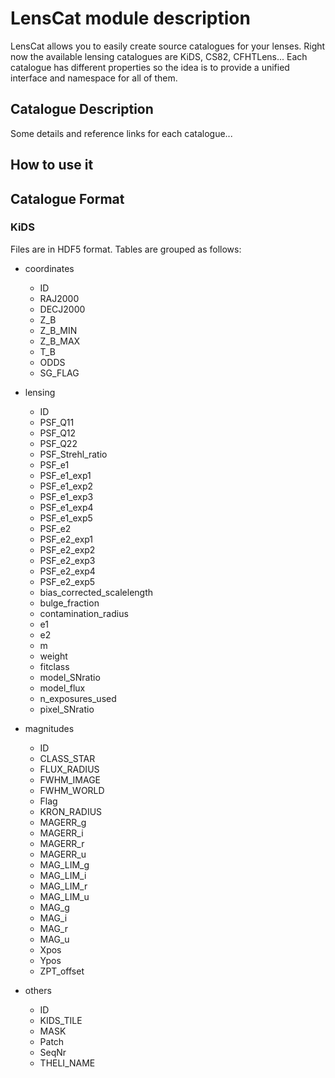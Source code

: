 # LensCat module description

LensCat allows you to easily create source catalogues for your lenses.
Right now the available lensing catalogues are KiDS, CS82, CFHTLens...
Each catalogue has different properties so the idea is to provide a 
unified interface and namespace for all of them. 


## Catalogue Description

Some details and reference links for each catalogue...


## How to use it




## Catalogue Format

### KiDS

Files are in HDF5 format. Tables are grouped as follows:

 - coordinates
    - ID
    - RAJ2000
    - DECJ2000
    - Z_B
    - Z_B_MIN
    - Z_B_MAX
    - T_B
    - ODDS
    - SG_FLAG

 - lensing
    - ID
    - PSF_Q11
    - PSF_Q12
    - PSF_Q22
    - PSF_Strehl_ratio
    - PSF_e1
    - PSF_e1_exp1
    - PSF_e1_exp2
    - PSF_e1_exp3
    - PSF_e1_exp4
    - PSF_e1_exp5
    - PSF_e2
    - PSF_e2_exp1
    - PSF_e2_exp2
    - PSF_e2_exp3
    - PSF_e2_exp4
    - PSF_e2_exp5
    - bias_corrected_scalelength
    - bulge_fraction
    - contamination_radius
    - e1
    - e2
    - m
    - weight
    - fitclass
    - model_SNratio
    - model_flux
    - n_exposures_used
    - pixel_SNratio

 - magnitudes
    - ID
    - CLASS_STAR
    - FLUX_RADIUS
    - FWHM_IMAGE
    - FWHM_WORLD
    - Flag
    - KRON_RADIUS
    - MAGERR_g
    - MAGERR_i
    - MAGERR_r
    - MAGERR_u
    - MAG_LIM_g
    - MAG_LIM_i
    - MAG_LIM_r
    - MAG_LIM_u
    - MAG_g
    - MAG_i
    - MAG_r
    - MAG_u
    - Xpos
    - Ypos
    - ZPT_offset

 - others
    - ID
    - KIDS_TILE
    - MASK
    - Patch
    - SeqNr
    - THELI_NAME
